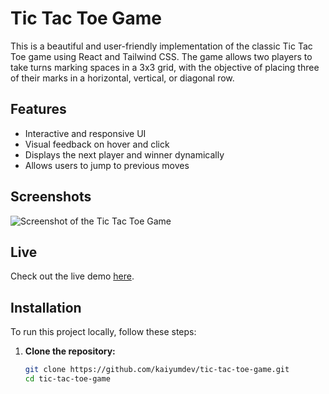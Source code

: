 # Tic Tac Toe Game

This is a beautiful and user-friendly implementation of the classic Tic Tac Toe game using React and Tailwind CSS. The game allows two players to take turns marking spaces in a 3x3 grid, with the objective of placing three of their marks in a horizontal, vertical, or diagonal row.

## Features

- Interactive and responsive UI
- Visual feedback on hover and click
- Displays the next player and winner dynamically
- Allows users to jump to previous moves

## Screenshots

![Screenshot of the Tic Tac Toe Game](./screenshot.png)

## Live

Check out the live demo [here](https://your-demo-link.com).

## Installation

To run this project locally, follow these steps:

1. **Clone the repository:**

   ```bash
   git clone https://github.com/kaiyumdev/tic-tac-toe-game.git
   cd tic-tac-toe-game